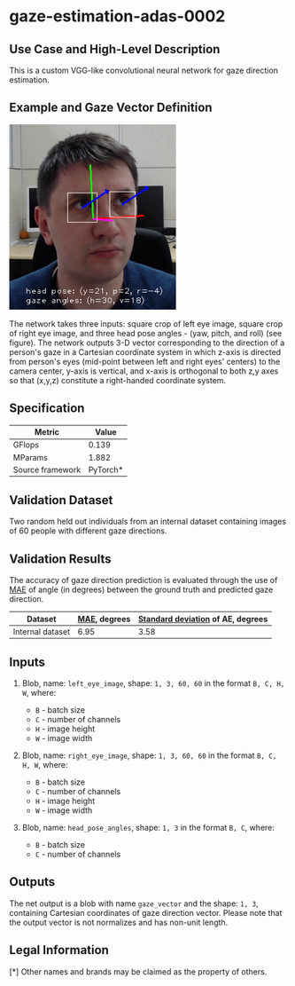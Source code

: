# gaze-estimation-adas-0002

## Use Case and High-Level Description

This is a custom VGG-like convolutional neural network for gaze direction estimation.

## Example and Gaze Vector Definition

![](./description/ill_for_gaze.png)

The network takes three inputs: square crop of left eye image, square crop of right eye image, and three head pose angles - (yaw, pitch, and roll) (see figure). The network outputs 3-D vector corresponding to the direction of a person's gaze in a Cartesian coordinate system in which z-axis is directed from person's eyes (mid-point between left and right eyes' centers) to the camera center, y-axis is vertical, and x-axis is orthogonal to both z,y axes so that (x,y,z) constitute a right-handed coordinate system.

## Specification

| Metric                | Value                                       |
|-----------------------|---------------------------------------------|
| GFlops                | 0.139                                       |
| MParams               | 1.882                                       |
| Source framework      | PyTorch\*                                   |

## Validation Dataset

Two random held out individuals from an internal dataset containing images of 60 people with different gaze directions.

## Validation Results

The accuracy of gaze direction prediction is evaluated through the use of [MAE](https://en.wikipedia.org/wiki/Mean_absolute_error) of angle (in degrees) between the ground truth and predicted gaze direction.

| Dataset          | [MAE](https://en.wikipedia.org/wiki/Mean_absolute_error), degrees | [Standard deviation](https://en.wikipedia.org/wiki/Standard_deviation) of AE, degrees |
|------------------|-------------------------------------------------------------------|---------------------------------------------------------------------------------------|
| Internal dataset | 6.95                                                              | 3.58                                                                                  |

## Inputs

1. Blob, name: `left_eye_image`, shape: `1, 3, 60, 60` in the format `B, C, H, W`, where:

    - `B` - batch size
    - `C` - number of channels
    - `H` - image height
    - `W` - image width

2. Blob, name: `right_eye_image`, shape: `1, 3, 60, 60` in the format `B, C, H, W`, where:

    - `B` - batch size
    - `C` - number of channels
    - `H` - image height
    - `W` - image width

3. Blob, name: `head_pose_angles`, shape: `1, 3` in the format `B, C`, where:

   - `B` - batch size
   - `C` - number of channels

## Outputs

The net output is a blob with name `gaze_vector` and the shape: `1, 3`, containing Cartesian coordinates of gaze direction vector. Please note that the output vector is not normalizes and has non-unit length.

## Legal Information
[*] Other names and brands may be claimed as the property of others.
